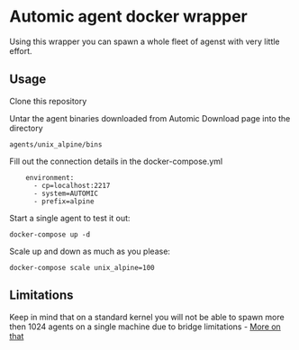 # Automic agent docker wrapper
Using this wrapper you can spawn a whole fleet of agenst with very little effort.

## Usage
Clone this repository

Untar the agent binaries downloaded from Automic Download page into the  directory
````
agents/unix_alpine/bins
````
Fill out the connection details in the docker-compose.yml

```
    environment:
      - cp=localhost:2217
      - system=AUTOMIC
      - prefix=alpine
```

Start a single agent to test it out:
```
docker-compose up -d
```
Scale up and down as much as you please:
```
docker-compose scale unix_alpine=100
```

## Limitations
Keep in mind that on a standard kernel you will not be able to spawn more then 1024 agents on a single machine due to bridge limitations - [More on that](http://sseelam.blogspot.com/2015/10/how-to-run-more-than-1024-docker.html)
